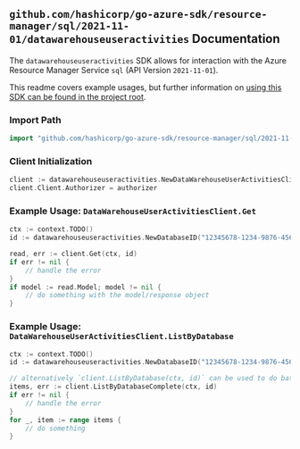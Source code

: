 
## `github.com/hashicorp/go-azure-sdk/resource-manager/sql/2021-11-01/datawarehouseuseractivities` Documentation

The `datawarehouseuseractivities` SDK allows for interaction with the Azure Resource Manager Service `sql` (API Version `2021-11-01`).

This readme covers example usages, but further information on [using this SDK can be found in the project root](https://github.com/hashicorp/go-azure-sdk/tree/main/docs).

### Import Path

```go
import "github.com/hashicorp/go-azure-sdk/resource-manager/sql/2021-11-01/datawarehouseuseractivities"
```


### Client Initialization

```go
client := datawarehouseuseractivities.NewDataWarehouseUserActivitiesClientWithBaseURI("https://management.azure.com")
client.Client.Authorizer = authorizer
```


### Example Usage: `DataWarehouseUserActivitiesClient.Get`

```go
ctx := context.TODO()
id := datawarehouseuseractivities.NewDatabaseID("12345678-1234-9876-4563-123456789012", "example-resource-group", "serverValue", "databaseValue")

read, err := client.Get(ctx, id)
if err != nil {
	// handle the error
}
if model := read.Model; model != nil {
	// do something with the model/response object
}
```


### Example Usage: `DataWarehouseUserActivitiesClient.ListByDatabase`

```go
ctx := context.TODO()
id := datawarehouseuseractivities.NewDatabaseID("12345678-1234-9876-4563-123456789012", "example-resource-group", "serverValue", "databaseValue")

// alternatively `client.ListByDatabase(ctx, id)` can be used to do batched pagination
items, err := client.ListByDatabaseComplete(ctx, id)
if err != nil {
	// handle the error
}
for _, item := range items {
	// do something
}
```
